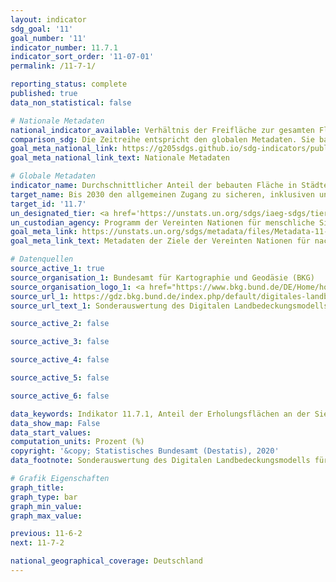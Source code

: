 ```yaml
---
layout: indicator
sdg_goal: '11'
goal_number: '11'
indicator_number: 11.7.1
indicator_sort_order: '11-07-01'
permalink: /11-7-1/

reporting_status: complete
published: true
data_non_statistical: false

# Nationale Metadaten
national_indicator_available: Verhältnis der Freifläche zur gesamten Fläche von Städten mit mehr als 100&nbsp;000 Einwohner
comparison_sdg: Die Zeitreihe entspricht den globalen Metadaten. Sie basiert auf Fernerkundungsdaten zur Bodenbedeckung. Als Einschränkung muss erwähnt werden, dass nicht sicher bestimmbar ist, welche der Gebiete öffentlich und frei zugänglich sind. Es werden daher nur potentielle öffentliche Freiräume identifiziert - so, wie es auch in den globalen Metadaten steht.
goal_meta_national_link: https://g205sdgs.github.io/sdg-indicators/public/MetaDe/11.7.1.pdf
goal_meta_national_link_text: Nationale Metadaten

# Globale Metadaten
indicator_name: Durchschnittlicher Anteil der bebauten Fläche in Städten, der für alle Personen nach Geschlecht, Alter und Menschen mit Behinderungen, als Freifläche öffentlich zugänglich ist
target_name: Bis 2030 den allgemeinen Zugang zu sicheren, inklusiven und zugänglichen Grünflächen und öffentlichen Räumen gewährleisten, insbesondere für Frauen und Kinder, ältere Menschen und Menschen mit Behinderungen
target_id: '11.7'
un_designated_tier: <a href='https://unstats.un.org/sdgs/iaeg-sdgs/tier-classification/' title='Klicken Sie hier um weitere Informationen zur UN-Tier-Klassifikation zu erhalten.'>Tier II</a>
un_custodian_agency: Programm der Vereinten Nationen für menschliche Siedlungen (UN-Habitat)
goal_meta_link: https://unstats.un.org/sdgs/metadata/files/Metadata-11-07-01.pdf
goal_meta_link_text: Metadaten der Ziele der Vereinten Nationen für nachhaltige Entwicklung

# Datenquellen
source_active_1: true
source_organisation_1: Bundesamt für Kartographie und Geodäsie (BKG)
source_organisation_logo_1: <a href="https://www.bkg.bund.de/DE/Home/home.html"><img src="https://g205sdgs.github.io/sdg-indicators/public/OrgImgDe/bkg.png" alt="Logo bkg" style="height:60px; width:148px"/></a>
source_url_1: https://gdz.bkg.bund.de/index.php/default/digitales-landbedeckungsmodell-fur-deutschland-stand-2018-lbm-de2018.html
source_url_text_1: Sonderauswertung des Digitalen Landbedeckungsmodells für Deutschland, Stand 2018 (LBM-DE2018)

source_active_2: false

source_active_3: false

source_active_4: false

source_active_5: false

source_active_6: false

data_keywords: Indikator 11.7.1, Anteil der Erholungsflächen an der Siedlungs- und Verkehrsfläche in Städten ab 100 000 Einwohner
data_show_map: False
data_start_values: 
computation_units: Prozent (%)
copyright: '&copy; Statistisches Bundesamt (Destatis), 2020'
data_footnote: Sonderauswertung des Digitalen Landbedeckungsmodells für Deutschland, Stand 2018 (LBM-DE2018)

# Grafik Eigenschaften
graph_title: 
graph_type: bar
graph_min_value: 
graph_max_value: 

previous: 11-6-2
next: 11-7-2

national_geographical_coverage: Deutschland
---
```


